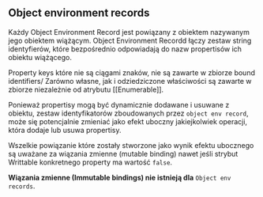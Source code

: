 ## Object environment records

Każdy Object Environment Record jest powiązany z obiektem nazywanym jego obiektem wiążącym. Object Environment Recordd
łączy zestaw string identyfierów, które bezpośrednio odpowiadają do nazw propertisów
ich obiektu wiążącego. 

Property keys które nie są ciągami znaków, nie są zawarte w zbiorze bound identifiers/
Zarówno własne, jak i odziedziczone właściwości są zawarte w zbiorze niezależnie od atrybutu [[Enumerable]].

Ponieważ propertisy mogą być dynamicznie dodawane i usuwane z obiektu, zestaw identyfikatorów zboudowanych 
przez `object env record`, może się potencjalnie zmieniać jako efekt uboczny jakiejkolwiek operacji,
która dodaje lub usuwa propertisy.

Wszelkie powiązanie które zostały stworzone jako wynik efektu ubocznego są uważane za wiązania zmienne (mutable binding) 
nawet jeśli strybut Writtable konkretnego property ma wartość `false`. 

**Wiązania zmienne (Immutable bindings) nie istnieją dla** `Object env records`.
